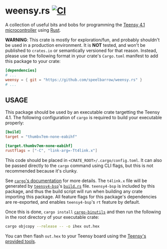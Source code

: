 # weensy.rs [![CI](https://github.com/speelbarrow/weensy.rs/actions/workflows/ci.yml/badge.svg)](https://github.com/speelbarrow/weensy.rs/actions/workflows/ci.yml)

A collection of useful bits and bobs for programming the 
[Teensy 4.1 microcontroller](https://www.pjrc.com/store/teensy41.html) using [Rust](https://rust-lang.org).

**WARNING**:
This crate is mostly for exploration/fun, and probably shouldn't be used in a production environment. It is **NOT**
tested, and won't be published to `crates.io` or semantically versioned for that reason. Instead, please use the 
following format in your crate's `Cargo.toml` manifest to add this package to your crate:
```toml
[dependencies]
# ...
weensy = { git = "https://github.com/speelbarrow/weensy.rs" }
# ...
```

## USAGE
This package should be used by an executable crate targetting the Teensy 4.1. The following configuration of `cargo` 
is required to build your executable properly:
```toml
[build]
target = "thumbv7em-none-eabihf"

[target.thumbv7em-none-eabihf]
rustflags = ["-C", "link-arg=-Tt4link.x"]
```
This code should be placed in `<CRATE_ROOT>/.cargo/config.toml`. It can also be passed directly to the `cargo` command
using CLI flags, but this is not recommended because it's clunky.

See [`cargo`'s documentation](https://doc.rust-lang.org/cargo/reference/config.html) for more details. The `t4link.x`
file will be generated by [`teensy4-bsp`](https://docs.rs/teensy4-bsp/latest/teensy4_bsp/)'s
[`build.rs`](https://github.com/mciantyre/teensy4-rs/blob/master/build.rs) file. `teensy4-bsp` is included by this
package, and thus the build script will run when building any crate importing this package. All feature flags for this package's dependencies are re-exported, and enables `teensy4-bsp`'s `rt` feature by default.

Once this is done, `cargo install` [`cargo-binutils`](https://github.com/mciantyre/teensy4-rs/blob/master/build.rs) and
then run the following in the root directory of your executable crate:
```sh
cargo objcopy --release -- -o ihex out.hex
```

You can then flash `out.hex` to your Teensy board using the
[Teensy's provided tools](https://www.pjrc.com/teensy/loader.html).
